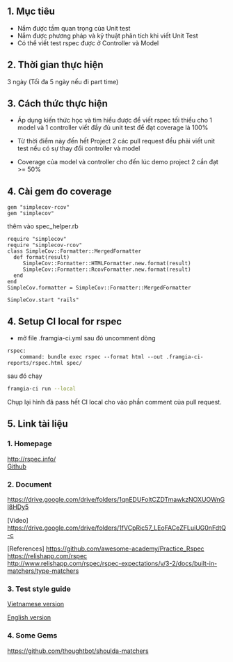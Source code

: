 ## 1. Mục tiêu
- Nắm được tầm quan trọng của Unit test
- Nắm được phương pháp và kỹ thuật phân tích khi viết Unit Test
- Có thể viết test rspec được ở Controller và Model
## 2. Thời gian thực hiện
3 ngày (Tối đa 5 ngày nếu đi part time)
## 3. Cách thức thực hiện
- Áp dụng kiến thức học và tìm hiểu được để viết rspec tối thiểu cho 1 model và 1 controller viết đầy đủ unit test để đạt coverage là 100% 

- Từ thời điểm này đến hết Project 2 các pull request đều phải viết unit test nếu có sự thay đổi controller và model
- Coverage của model và controller cho đến lúc demo project 2 cần đạt >= 50%
## 4. Cài gem đo coverage
```
gem "simplecov-rcov"
gem "simplecov"
```

thêm vào spec_helper.rb
```
require "simplecov"
require "simplecov-rcov"
class SimpleCov::Formatter::MergedFormatter
  def format(result)
     SimpleCov::Formatter::HTMLFormatter.new.format(result)
     SimpleCov::Formatter::RcovFormatter.new.format(result)
  end
end
SimpleCov.formatter = SimpleCov::Formatter::MergedFormatter

SimpleCov.start "rails"
```

## 4. Setup CI local for rspec
- mở file .framgia-ci.yml sau đó uncomment dòng
```
rspec:
    command: bundle exec rspec --format html --out .framgia-ci-reports/rspec.html spec/
```
sau đó chạy
```bash
framgia-ci run --local
```
Chụp lại hình đã pass hết CI local cho vào phần comment của pull request.

## 5. Link tài liệu
### 1. Homepage
http://rspec.info/<br>
[Github](https://github.com/rspec/rspec)

### 2. Document
[Slide]:
Rspec: 
https://drive.google.com/drive/folders/1qnEDUFoltCZDTmawkzNOXUOWnGI8HDy5

[Video]
https://drive.google.com/drive/folders/1fVCpRic57_LEoFACeZFLuiUG0nFdtQ-c

[Book]: 
https://drive.google.com/drive/folders/1_v-mZJjWj-RFDr_nEl5Mq6nqGsjoeu84

[References]
https://github.com/awesome-academy/Practice_Rspec
<br>
https://relishapp.com/rspec
<br>
http://www.relishapp.com/rspec/rspec-expectations/v/3-2/docs/built-in-matchers/type-matchers
<br>

### 3. Test style guide
[Vietnamese version](https://github.com/framgia/coding-standards/blob/master/vn/rails/test.md)

[English version](https://github.com/framgia/coding-standards/blob/master/eng/rails/test.md)

### 4. Some Gems
https://github.com/thoughtbot/shoulda-matchers
